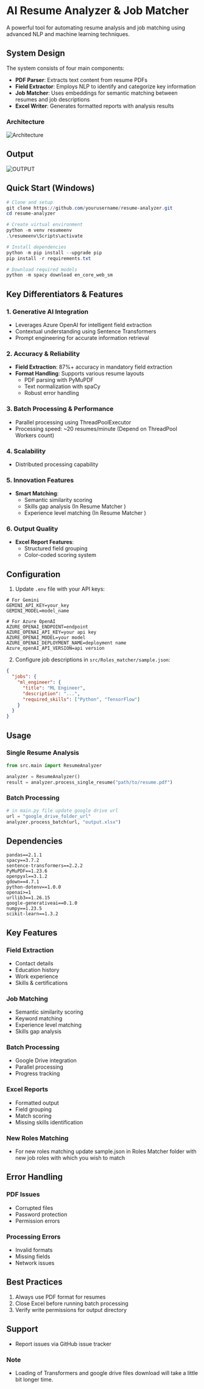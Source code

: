 # AI Resume Analyzer & Job Matcher

A powerful tool for automating resume analysis and job matching using advanced NLP and machine learning techniques.

## System Design

The system consists of four main components:

- **PDF Parser**: Extracts text content from resume PDFs
- **Field Extractor**: Employs NLP to identify and categorize key information
- **Job Matcher**: Uses embeddings for semantic matching between resumes and job descriptions
- **Excel Writer**: Generates formatted reports with analysis results

### Architecture

![Architecture](media/Architecture.png)


## Output 
![OUTPUT](media/Excel.png)

## Quick Start (Windows)

```powershell
# Clone and setup
git clone https://github.com/yourusername/resume-analyzer.git
cd resume-analyzer

# Create virtual environment
python -m venv resumeenv
.\resumeenv\Scripts\activate

# Install dependencies
python -m pip install --upgrade pip
pip install -r requirements.txt

# Download required models
python -m spacy download en_core_web_sm
```
## Key Differentiators & Features

### 1. Generative AI Integration
- Leverages Azure OpenAI for intelligent field extraction
- Contextual understanding using Sentence Transformers
- Prompt engineering for accurate information retrieval

### 2. Accuracy & Reliability
- **Field Extraction**: 87%+ accuracy in mandatory field extraction
- **Format Handling**: Supports various resume layouts
  - PDF parsing with PyMuPDF
  - Text normalization with spaCy
  - Robust error handling
### 3. Batch Processing & Performance
- Parallel processing using ThreadPoolExecutor
- Processing speed: ~20 resumes/minute (Depend on ThreadPool Workers count)
### 4. Scalability
- Distributed processing capability
### 5. Innovation Features
- **Smart Matching**: 
  - Semantic similarity scoring
  - Skills gap analysis (In Resume Matcher )
  - Experience level matching  (In Resume Matcher )
### 6. Output Quality
- **Excel Report Features**:
  - Structured field grouping
  - Color-coded scoring system

## Configuration

1. Update `.env` file with your API keys:
```
# For Gemini
GEMINI_API_KEY=your_key
GEMINI_MODEL=model_name

# For Azure OpenAI
AZURE_OPENAI_ENDPOINT=endpoint
AZURE_OPENAI_API_KEY=your api key
AZURE_OPENAI_MODEL=your model
AZURE_OPENAI_DEPLOYMENT_NAME=deployment name
Azure_openAI_API_VERSION=api version

```

2. Configure job descriptions in `src/Roles_matcher/sample.json`:
```json
{
  "jobs": {
    "ml_engineer": {
      "title": "ML Engineer",
      "description": "...",
      "required_skills": ["Python", "TensorFlow"]
    }
  }
}
```

## Usage

### Single Resume Analysis
```python
from src.main import ResumeAnalyzer

analyzer = ResumeAnalyzer()
result = analyzer.process_single_resume("path/to/resume.pdf")
```

### Batch Processing
```python
# in main.py file update google drive url
url = "google_drive_folder_url"
analyzer.process_batch(url, "output.xlsx")
```

## Dependencies

```
pandas==2.1.1
spacy==3.7.2
sentence-transformers==2.2.2
PyMuPDF==1.23.6
openpyxl==3.1.2
gdown==4.7.1
python-dotenv==1.0.0
openai>=1
urllib3==1.26.15
google-generativeai==0.1.0
numpy==1.23.5
scikit-learn==1.3.2
```


## Key Features

### Field Extraction
- Contact details
- Education history
- Work experience
- Skills & certifications

### Job Matching
- Semantic similarity scoring
- Keyword matching
- Experience level matching
- Skills gap analysis

### Batch Processing
- Google Drive integration
- Parallel processing
- Progress tracking

### Excel Reports
- Formatted output
- Field grouping
- Match scoring
- Missing skills identification

### New Roles Matching
- For new roles matching update sample.json in Roles Matcher folder with new job roles with which you wish to match

## Error Handling

### PDF Issues
- Corrupted files
- Password protection
- Permission errors

### Processing Errors
- Invalid formats
- Missing fields
- Network issues

## Best Practices

1. Always use PDF format for resumes
2. Close Excel before running batch processing
3. Verify write permissions for output directory


## Support

- Report issues via GitHub issue tracker

### Note
- Loading of Transformers and google drive files download will take a little bit longer time.